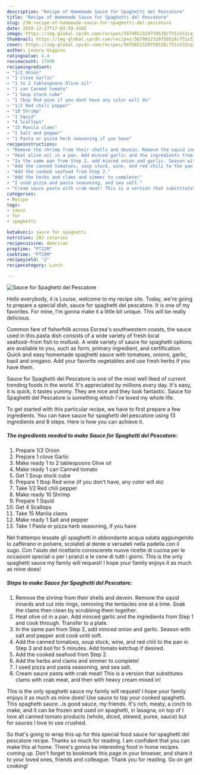 ```yaml
---
description: "Recipe of Homemade Sauce for Spaghetti del Pescatore"
title: "Recipe of Homemade Sauce for Spaghetti del Pescatore"
slug: 230-recipe-of-homemade-sauce-for-spaghetti-del-pescatore
date: 2020-12-27T17:03:59.910Z
image: https://img-global.cpcdn.com/recipes/5679652329750528/751x532cq70/sauce-for-spaghetti-del-pescatore-recipe-main-photo.jpg
thumbnail: https://img-global.cpcdn.com/recipes/5679652329750528/751x532cq70/sauce-for-spaghetti-del-pescatore-recipe-main-photo.jpg
cover: https://img-global.cpcdn.com/recipes/5679652329750528/751x532cq70/sauce-for-spaghetti-del-pescatore-recipe-main-photo.jpg
author: Lenora Higgins
ratingvalue: 4.4
reviewcount: 17898
recipeingredient:
- "1/2 Onion"
- "1 clove Garlic"
- "1 to 2 tablespoons Olive oil"
- "1 can Canned tomato"
- "1 Soup stock cube"
- "1 tbsp Red wine if you dont have any color will do"
- "1/2 Red chili pepper"
- "10 Shrimp"
- "1 Squid"
- "4 Scallops"
- "15 Manila clams"
- "1 Salt and pepper"
- "1 Pasta or pizza herb seasoning if you have"
recipeinstructions:
- "Remove the shrimp from their shells and devein. Remove the squid innards and cut into rings, removing the tentacles one at a time. Soak the clams then clean by scrubbing them together."
- "Heat olive oil in a pan. Add minced garlic and the ingredients from Step 1 and cook through. Transfer to a plate."
- "In the same pan from Step 2, add minced onion and garlic. Season with salt and pepper and cook until soft."
- "Add the canned tomatoes, soup stock, wine, and red chili to the pan in Step 3 and boil for 5 minutes. Add tomato ketchup if desired."
- "Add the cooked seafood from Step 2."
- "Add the herbs and clams and simmer to complete!"
- "I used pizza and pasta seasoning, and sea salt."
- "Cream sauce pasta with crab meat! This is a version that substitutes clams with crab meat, and then with heavy cream mixed in!"
categories:
- Recipe
tags:
- sauce
- for
- spaghetti

katakunci: sauce for spaghetti 
nutrition: 283 calories
recipecuisine: American
preptime: "PT22M"
cooktime: "PT39M"
recipeyield: "2"
recipecategory: Lunch

---
```



![Sauce for Spaghetti del Pescatore](https://img-global.cpcdn.com/recipes/5679652329750528/751x532cq70/sauce-for-spaghetti-del-pescatore-recipe-main-photo.jpg)

Hello everybody, it is Louise, welcome to my recipe site. Today, we're going to prepare a special dish, sauce for spaghetti del pescatore. It is one of my favorites. For mine, I'm gonna make it a little bit unique. This will be really delicious.

Common fare of fisherfolk across Eorzea&#39;s southwestern coasts, the sauce used in this pasta dish consists of a wide variety of fresh local seafood─from fish to mollusk. A wide variety of sauce for spaghetti options are available to you, such as form, primary ingredient, and certification. Quick and easy homemade spaghetti sauce with tomatoes, onions, garlic, basil and oregano. Add your favorite vegetables and use fresh herbs if you have them.

Sauce for Spaghetti del Pescatore is one of the most well liked of current trending foods in the world. It's appreciated by millions every day. It's easy, it is quick, it tastes yummy. They are nice and they look fantastic. Sauce for Spaghetti del Pescatore is something which I've loved my whole life.


To get started with this particular recipe, we have to first prepare a few ingredients. You can have sauce for spaghetti del pescatore using 13 ingredients and 8 steps. Here is how you can achieve it.

<!--inarticleads1-->

##### The ingredients needed to make Sauce for Spaghetti del Pescatore:

1. Prepare 1/2 Onion
1. Prepare 1 clove Garlic
1. Make ready 1 to 2 tablespoons Olive oil
1. Make ready 1 can Canned tomato
1. Get 1 Soup stock cube
1. Prepare 1 tbsp Red wine (if you don&#39;t have, any color will do)
1. Take 1/2 Red chili pepper
1. Make ready 10 Shrimp
1. Prepare 1 Squid
1. Get 4 Scallops
1. Take 15 Manila clams
1. Make ready 1 Salt and pepper
1. Take 1 Pasta or pizza herb seasoning, if you have


Nel frattempo lessate gli spaghetti in abbondante acqua salata aggiungendo lo zafferano in polvere, scolateli al dente e versateli nella padella con il sugo. Con l&#39;aiuto del ricettario conoscerete nuove ricette di cucina per le occasioni speciali o per i pranzi e le cene di tutti i giorni. This is the only spaghetti sauce my family will request! I hope your family enjoys it as much as mine does! 

<!--inarticleads2-->

##### Steps to make Sauce for Spaghetti del Pescatore:

1. Remove the shrimp from their shells and devein. Remove the squid innards and cut into rings, removing the tentacles one at a time. Soak the clams then clean by scrubbing them together.
1. Heat olive oil in a pan. Add minced garlic and the ingredients from Step 1 and cook through. Transfer to a plate.
1. In the same pan from Step 2, add minced onion and garlic. Season with salt and pepper and cook until soft.
1. Add the canned tomatoes, soup stock, wine, and red chili to the pan in Step 3 and boil for 5 minutes. Add tomato ketchup if desired.
1. Add the cooked seafood from Step 2.
1. Add the herbs and clams and simmer to complete!
1. I used pizza and pasta seasoning, and sea salt.
1. Cream sauce pasta with crab meat! This is a version that substitutes clams with crab meat, and then with heavy cream mixed in!


This is the only spaghetti sauce my family will request! I hope your family enjoys it as much as mine does! Use sauce to top your cooked spaghetti. This spaghetti sauce…is good sauce, my friends. It&#39;s rich, meaty, a cinch to make, and it can be frozen and used on spaghetti, in lasagna, on top of I love all canned tomato products (whole, diced, stewed, puree, sauce) but for sauces I love to use crushed. 

So that's going to wrap this up for this special food sauce for spaghetti del pescatore recipe. Thanks so much for reading. I am confident that you can make this at home. There's gonna be interesting food in home recipes coming up. Don't forget to bookmark this page in your browser, and share it to your loved ones, friends and colleague. Thank you for reading. Go on get cooking!
